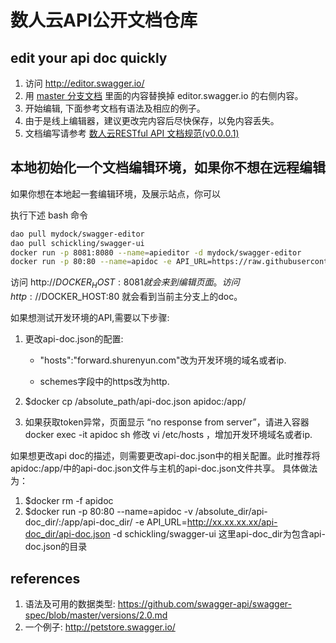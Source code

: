 # 数人云API公开文档仓库

## edit your api doc quickly

1. 访问 http://editor.swagger.io/
2. 用 [master 分支文档](./api-doc.yaml) 里面的内容替换掉 editor.swagger.io 的右侧内容。
3. 开始编辑, 下面参考文档有语法及相应的例子。
4. 由于是线上编辑器，建议更改完内容后尽快保存，以免内容丢失。
5. 文档编写请参考 [数人云RESTful API 文档规范(v0.0.0.1)](./SRY-API-SPEC.md)

## 本地初始化一个文档编辑环境，如果你不想在远程编辑

如果你想在本地起一套编辑环境，及展示站点，你可以

执行下述 bash 命令

```bash
dao pull mydock/swagger-editor
dao pull schickling/swagger-ui
docker run -p 8081:8080 --name=apieditor -d mydock/swagger-editor
docker run -p 80:80 --name=apidoc -e API_URL=https://raw.githubusercontent.com/Dataman-Cloud/omega-api-docs/master/api-doc.json  -d schickling/swagger-ui
```

访问 http://$DOCKER_HOST:8081 就会来到编辑页面。
访问 http://$DOCKER_HOST:80 就会看到当前主分支上的doc。


如果想测试开发环境的API,需要以下步骤:

1. 更改api-doc.json的配置:

   * "hosts":"forward.shurenyun.com"改为开发环境的域名或者ip.

   * schemes字段中的https改为http.

2. $docker cp /absolute_path/api-doc.json apidoc:/app/
3. 如果获取token异常，页面显示 “no response from server”，请进入容器docker exec -it apidoc sh  修改 vi /etc/hosts ，增加开发环境域名或者ip.

如果想更改api doc的描述，则需要更改api-doc.json中的相关配置。此时推荐将apidoc:/app/中的api-doc.json文件与主机的api-doc.json文件共享。
具体做法为：

1. $docker rm -f apidoc
2. $docker run -p 80:80 --name=apidoc  -v /absolute_dir/api-doc_dir/:/app/api-doc_dir/ -e API_URL=http://xx.xx.xx.xx/api-doc_dir/api-doc.json -d schickling/swagger-ui
这里api-doc_dir为包含api-doc.json的目录

## references

1. 语法及可用的数据类型: https://github.com/swagger-api/swagger-spec/blob/master/versions/2.0.md
2. 一个例子: http://petstore.swagger.io/
